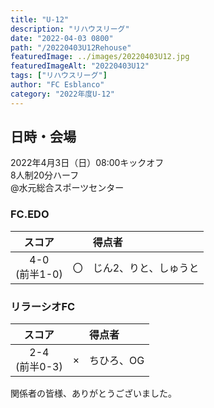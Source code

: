 ```yaml
---
title: "U-12"
description: "リハウスリーグ"
date: "2022-04-03 0800"
path: "/20220403U12Rehouse"
featuredImage: ../images/20220403U12.jpg
featuredImageAlt: "20220403U12"
tags: ["リハウスリーグ"]
author: "FC Esblanco"
category: "2022年度U-12"
---
```


## 日時・会場

2022年4月3日（日）08:00キックオフ<br>
8人制20分ハーフ<br>
@水元総合スポーツセンター


### FC.EDO

| スコア |   | 得点者  |
|:------:|:-:|:--------|
| 4-0<br/>(前半1-0) | 〇 |じん2、りと、しゅうと|

### リラーシオFC

| スコア |   | 得点者  |
|:------:|:-:|:--------|
| 2-4<br/>(前半0-3) | × |ちひろ、OG|

関係者の皆様、ありがとうございました。